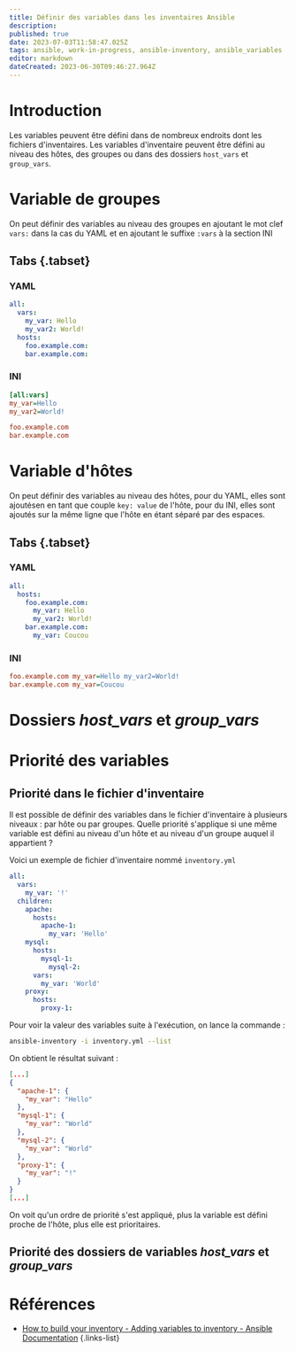 ```yaml
---
title: Définir des variables dans les inventaires Ansible
description: 
published: true
date: 2023-07-03T11:58:47.025Z
tags: ansible, work-in-progress, ansible-inventory, ansible_variables
editor: markdown
dateCreated: 2023-06-30T09:46:27.964Z
---
```


# Introduction
Les variables peuvent être défini dans de nombreux endroits dont les fichiers d'inventaires. Les variables d'inventaire peuvent être défini au niveau des hôtes, des groupes ou dans des dossiers `host_vars` et `group_vars`.

# Variable de groupes
On peut définir des variables au niveau des groupes en ajoutant le mot clef `vars:` dans la cas du YAML et en ajoutant le suffixe `:vars` à la section INI
## Tabs {.tabset}
### YAML
```yaml
all:
  vars:
    my_var: Hello
    my_var2: World!
  hosts:
    foo.example.com:
    bar.example.com:
```
### INI
```ini
[all:vars]
my_var=Hello
my_var2=World!

foo.example.com
bar.example.com
```
# Variable d'hôtes
On peut définir des variables au niveau des hôtes, pour du YAML, elles sont ajoutésen en tant que couple `key: value` de l'hôte, pour du INI, elles sont ajoutés sur la même ligne que l'hôte en étant séparé par des espaces.
## Tabs {.tabset}
### YAML
```yaml
all:
  hosts:
    foo.example.com:
      my_var: Hello
      my_var2: World!
    bar.example.com:
      my_var: Coucou
```
### INI
```ini
foo.example.com my_var=Hello my_var2=World!
bar.example.com my_var=Coucou
```
# Dossiers *host_vars* et *group_vars*


# Priorité des variables
## Priorité dans le fichier d'inventaire
Il est possible de définir des variables dans le fichier d'inventaire à plusieurs niveaux : par hôte ou par groupes. Quelle priorité s'applique si une même variable est défini au niveau d'un hôte et au niveau d'un groupe auquel il appartient ?

Voici un exemple de fichier d'inventaire nommé `inventory.yml`
```yaml
all:
  vars:
    my_var: '!'
  children:
    apache:
      hosts:
        apache-1:
          my_var: 'Hello'
    mysql:
      hosts:
        mysql-1:
	      mysql-2:
      vars:
        my_var: 'World'
    proxy:
      hosts:
        proxy-1:
```
Pour voir la valeur des variables suite à l'exécution, on lance la commande :
```bash
ansible-inventory -i inventory.yml --list
```
On obtient le résultat suivant :
```json
[...]
{
  "apache-1": {
    "my_var": "Hello"
  },
  "mysql-1": {
    "my_var": "World"
  },
  "mysql-2": {
    "my_var": "World"
  },
  "proxy-1": {
    "my_var": "!"
  }
}
[...]
```

On voit qu'un ordre de priorité s'est appliqué, plus la variable est défini proche de l'hôte, plus elle est prioritaires.

## Priorité des dossiers de variables *host_vars* et *group_vars*

# Références
- [How to build your inventory - Adding variables to inventory - Ansible Documentation](https://docs.ansible.com/ansible/latest/inventory_guide/intro_inventory.html#adding-variables-to-inventory)
{.links-list}
